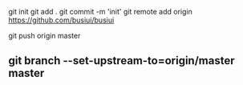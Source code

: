 git init
git add .
git commit -m 'init'
git remote add origin https://github.com/busiui/busiui

git push origin master


## git branch --set-upstream-to=origin/master master